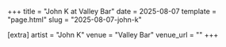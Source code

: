 +++
title = "John K at Valley Bar"
date = 2025-08-07
template = "page.html"
slug = "2025-08-07-john-k"

[extra]
artist = "John K"
venue = "Valley Bar"
venue_url = ""
+++
